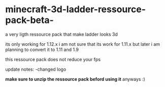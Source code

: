 # minecraft-3d-ladder-ressource-pack-beta-
a very ligth ressource pack that make ladder looks 3d


its only working for 1.12.x
i am not sure that its work for 1.11.x but later i am planning to convert it to 1.11 and 1.9

this ressource pack does not reduce your fps

update notes:
-changed logo

**make sure to unzip the ressource pack beford using it** 
anyways :)
